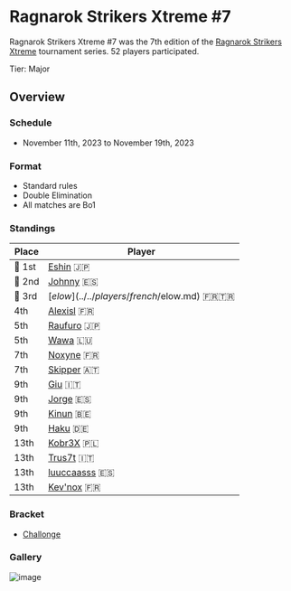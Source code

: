 # Ragnarok Strikers Xtreme #7

Ragnarok Strikers Xtreme #7 was the 7th edition of the [Ragnarok Strikers Xtreme](ragnaxmain.md) tournament series.
52 players participated.

Tier: Major

## Overview

### Schedule
- November 11th, 2023 to November 19th, 2023

### Format
- Standard rules
- Double Elimination
- All matches are Bo1

### Standings

|Place|Player|
|-|-|
|:1st_place_medal: 1st|[Eshin](../../players/japanese/eshin.md) :jp:|
|:2nd_place_medal: 2nd|[Johnny](../../players/spanish/johnny.md) :es:|
|:3rd_place_medal: 3rd|[$elow](../../players/french/$elow.md) :fr::tr:|
|4th|[Alexisl](../../players/french/alexisl.md) :fr:|
|5th|[Raufuro](../../players/japanese/raufuro.md) :jp:|
|5th|[Wawa](../../players/luxembourger/wawa.md) :luxembourg:|
|7th|[Noxyne](../../players/french/noxyne.md) :fr:|
|7th|[Skipper](../../players/austrian/skipper.md) :austria:|
|9th|[Giu](../../players/italian/giu.md) :it:|
|9th|[Jorge](../../players/spanish/jorge.md) :es:|
|9th|[Kinun](../../players/belgian/kinun.md) :belgium:|
|9th|[Haku](../../players/german/haku.md) :de:|
|13th|[Kobr3X](../../players/polish/kobr3x.md) :poland:|
|13th|[Trus7t](../../players/italian/trus7t.md) :it:|
|13th|[luuccaasss](../../players/spanish/lucas.md) :es:|
|13th|[Kev'nox](../../players/french/kevnox.md) :fr:|

### Bracket
- [Challonge](https://challonge.com/m1q1oia7)

### Gallery

![image](https://github.com/inabikarilibrary/inalib/assets/110833255/d6c9c324-4727-4405-a31a-9c1868bf251e)
